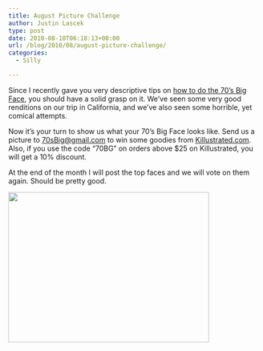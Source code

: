 ```yaml
---
title: August Picture Challenge
author: Justin Lascek
type: post
date: 2010-08-10T06:18:13+00:00
url: /blog/2010/08/august-picture-challenge/
categories:
  - Silly

---
```

Since I recently gave you very descriptive tips on [how to do the 70&#8217;s Big Face][1], you should have a solid grasp on it. We&#8217;ve seen some very good renditions on our trip in California, and we&#8217;ve also seen some horrible, yet comical attempts.
  

  
Now it&#8217;s your turn to show us what your 70&#8217;s Big Face looks like. Send us a picture to [70sBig@gmail.com][2] to win some goodies from [Killustrated.com][3]. Also, if you use the code &#8220;70BG&#8221; on orders above $25 on Killustrated, you will get a 10% discount.
  

  
At the end of the month I will post the top faces and we will vote on them again. Should be pretty good.
  

  
[<img data-attachment-id="2480" data-permalink="/blog/2010/08/august-picture-challenge/face2-2/" data-orig-file="/2010/08/face21.jpg" data-orig-size="604,453" data-comments-opened="1" data-image-meta="{&quot;aperture&quot;:&quot;0&quot;,&quot;credit&quot;:&quot;&quot;,&quot;camera&quot;:&quot;&quot;,&quot;caption&quot;:&quot;&quot;,&quot;created_timestamp&quot;:&quot;0&quot;,&quot;copyright&quot;:&quot;&quot;,&quot;focal_length&quot;:&quot;0&quot;,&quot;iso&quot;:&quot;0&quot;,&quot;shutter_speed&quot;:&quot;0&quot;,&quot;title&quot;:&quot;&quot;}" data-image-title="face2" data-image-description="" data-medium-file="/2010/08/face21-400x300.jpg" data-large-file="/2010/08/face21.jpg" src="/2010/08/face21-400x300.jpg" alt="" title="face2" width="400" height="300" class="aligncenter size-medium wp-image-2480" srcset="/2010/08/face21-400x300.jpg 400w, /2010/08/face21.jpg 604w" sizes="(max-width: 400px) 100vw, 400px" />][4]

 [1]: /?p=2405
 [2]: mailto:70sbig@gmail.com
 [3]: http://killustrated.com
 [4]: /2010/08/face21.jpg
